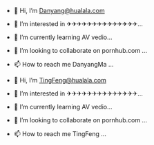 - 👋 Hi, I’m Danyang@hualala.com
- 👀 I’m interested in ✈✈✈✈✈✈✈✈✈✈✈✈✈✈...
- 🌱 I’m currently learning AV vedio...
- 💞️ I’m looking to collaborate on pornhub.com ...
- 📫 How to reach me DanyangMa ...

- 👋 Hi, I’m TingFeng@hualala.com
- 👀 I’m interested in ✈✈✈✈✈✈✈✈✈✈✈✈✈✈...
- 🌱 I’m currently learning AV vedio...
- 💞️ I’m looking to collaborate on pornhub.com ...
- 📫 How to reach me TingFeng ...

<!---
yang@hualala.com/yang is a ✨ special ✨ repository because its `README.md` (this file) appears on your GitHub profile.
You can click the Preview link to take a look at your changes.
--->
